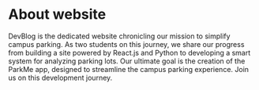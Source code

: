 # About website

DevBlog is the dedicated website chronicling our mission to simplify campus parking. As two students on this journey, we share our progress from building a site powered by React.js and Python to developing a smart system for analyzing parking lots. Our ultimate goal is the creation of the ParkMe app, designed to streamline the campus parking experience. Join us on this development journey.
